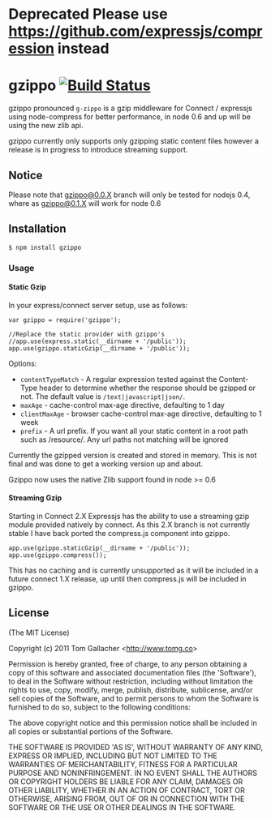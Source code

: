# Deprecated Please use https://github.com/expressjs/compression instead

# gzippo [![Build Status](https://secure.travis-ci.org/tomgco/gzippo.png?branch=master)](https://secure.travis-ci.org/tomgco/gzippo)

gzippo pronounced `g-zippo` is a gzip middleware for Connect / expressjs using node-compress for better performance, in node 0.6 and up will be using the new zlib api.

gzippo currently only supports only gzipping static content files however a release is in progress to introduce streaming support.

## Notice

Please note that gzippo@0.0.X branch will only be tested for nodejs 0.4, where as gzippo@0.1.X will work for node 0.6

## Installation

	$ npm install gzippo

### Usage
#### Static Gzip

In your express/connect server setup, use as follows:

	var gzippo = require('gzippo');

	//Replace the static provider with gzippo's
	//app.use(express.static(__dirname + '/public'));
	app.use(gzippo.staticGzip(__dirname + '/public'));

Options:

- `contentTypeMatch` - A regular expression tested against the Content-Type header to determine whether the response should be gzipped or not. The default value is `/text|javascript|json/`.
- `maxAge` - cache-control max-age directive, defaulting to 1 day
- `clientMaxAge` - browser cache-control max-age directive, defaulting to 1 week
- `prefix` - A url prefix. If you want all your static content in a root path such as /resource/. Any url paths not matching will be ignored

Currently the gzipped version is created and stored in memory. This is not final and was done to get a working version
up and about.

Gzippo now uses the native Zlib support found in node >= 0.6

#### Streaming Gzip

Starting in Connect 2.X Expressjs has the ability to use a streaming gzip module provided natively by connect. As this 2.X branch is not currently stable I have back ported the compress.js component into gzippo.

	app.use(gzippo.staticGzip(__dirname + '/public'));
	app.use(gzippo.compress());

This has no caching and is currently unsupported as it will be included in a future connect 1.X release, up until then compress.js will be included in gzippo. 

## License

(The MIT License)

Copyright (c) 2011 Tom Gallacher &lt;<http://www.tomg.co>&gt;

Permission is hereby granted, free of charge, to any person obtaining
a copy of this software and associated documentation files (the
'Software'), to deal in the Software without restriction, including
without limitation the rights to use, copy, modify, merge, publish,
distribute, sublicense, and/or sell copies of the Software, and to
permit persons to whom the Software is furnished to do so, subject to
the following conditions:

The above copyright notice and this permission notice shall be
included in all copies or substantial portions of the Software.

THE SOFTWARE IS PROVIDED 'AS IS', WITHOUT WARRANTY OF ANY KIND,
EXPRESS OR IMPLIED, INCLUDING BUT NOT LIMITED TO THE WARRANTIES OF
MERCHANTABILITY, FITNESS FOR A PARTICULAR PURPOSE AND NONINFRINGEMENT.
IN NO EVENT SHALL THE AUTHORS OR COPYRIGHT HOLDERS BE LIABLE FOR ANY
CLAIM, DAMAGES OR OTHER LIABILITY, WHETHER IN AN ACTION OF CONTRACT,
TORT OR OTHERWISE, ARISING FROM, OUT OF OR IN CONNECTION WITH THE
SOFTWARE OR THE USE OR OTHER DEALINGS IN THE SOFTWARE.
